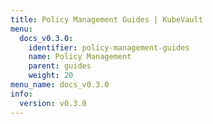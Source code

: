 ```yaml
---
title: Policy Management Guides | KubeVault
menu:
  docs_v0.3.0:
    identifier: policy-management-guides
    name: Policy Management
    parent: guides
    weight: 20
menu_name: docs_v0.3.0
info:
  version: v0.3.0
---
```


